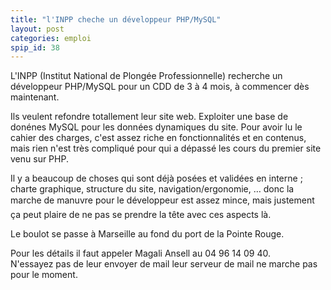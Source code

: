 ```yaml
---
title: "l'INPP cheche un développeur PHP/MySQL"
layout: post
categories: emploi
spip_id: 38
---
```

L'INPP (Institut National de Plongée Professionnelle) recherche un développeur PHP/MySQL pour un CDD de 3 à 4 mois, à commencer dès maintenant.

Ils veulent refondre totallement leur site web. Exploiter une base de donénes MySQL pour les données dynamiques du site. Pour avoir lu le cahier des charges, c'est assez riche en fonctionnalités et en contenus, mais rien n'est très compliqué pour qui a dépassé les cours du premier site venu sur PHP.

Il y a beaucoup de choses qui sont déjà posées et validées en interne ; charte graphique, structure du site, navigation/ergonomie, … donc la marche de manuvre pour le développeur est assez mince, mais justement ça peut plaire de ne pas se prendre la tête avec ces aspects là.

Le boulot se passe à Marseille au fond du port de la Pointe Rouge.

Pour les détails il faut appeler Magali Ansell au 04 96 14 09 40.  
N'essayez pas de leur envoyer de mail leur serveur de mail ne marche pas pour le moment.